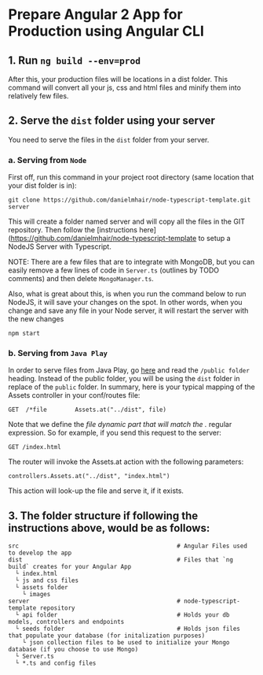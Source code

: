 # Prepare Angular 2 App for Production using Angular CLI

## 1. Run `ng build --env=prod`
After this, your production files will be locations in a dist folder. 
This command will convert all your js, css and html files and minify 
them into relatively few files.

## 2. Serve the `dist` folder using your server
You need to serve the files in the `dist` folder from your server. 

### a. Serving from `Node`
First off, run this command in your project root directory (same
location that your dist folder is in):
```
git clone https://github.com/danielmhair/node-typescript-template.git server
```
This will create a folder named server and will copy all the files in the GIT repository.
Then follow the [instructions here](https://github.com/danielmhair/node-typescript-template
to setup a NodeJS Server with Typescript.

NOTE: There are a few files that are to integrate with MongoDB, but
you can easily remove a few lines of code in `Server.ts` (outlines by TODO comments)
and then delete `MongoManager.ts`.

Also, what is great about this, is when you run the command below to
run NodeJS, it will save your changes on the spot. In other words, when
you change and save any file in your Node server, it will restart the
server with the new changes
```
npm start
```

### b. Serving from `Java Play`
In order to serve files from Java Play, go
[here](https://www.playframework.com/documentation/2.0/Assets) and read
the `/public folder` heading. Instead of the public folder, you will
be using the `dist` folder in replace of the `public` folder.
In summary, here is your typical mapping of the Assets controller in your conf/routes file:
```
GET  /*file        Assets.at("../dist", file)
```

Note that we define the *file dynamic part that will match the .* regular expression. So for example, if you send this request to the server:
```
GET /index.html
```

The router will invoke the Assets.at action with the following parameters:
```
controllers.Assets.at("../dist", "index.html")
```

This action will look-up the file and serve it, if it exists.

## 3. The folder structure if following the instructions above, would be as follows:
```
src                                             # Angular Files used to develop the app
dist                                            # Files that `ng build` creates for your Angular App
  └ index.html
  └ js and css files
  └ assets folder
    └ images
server                                          # node-typescript-template repository
  └ api folder                                  # Holds your db models, controllers and endpoints
  └ seeds folder                                # Holds json files that populate your database (for initalization purposes)
    └ json collection files to be used to initialize your Mongo database (if you choose to use Mongo)
  └ Server.ts
  └ *.ts and config files
```
